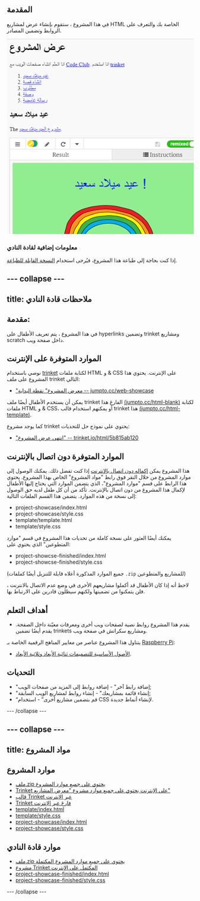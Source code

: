 ## المقدمة

في هذا المشروع ، ستقوم بإنشاء عرض لمشاريع HTML الخاصة بك والتعرف على الروابط وتضمين المصادر.

![لقطة شاشة](images/showcase-intro.png)

### معلومات إضافية لقادة النادي

إذا كنت بحاجة إلى طباعة هذا المشروع، فيُرجى استخدام [النسخة القابلة للطباعة](https://projects.raspberrypi.org/en/projects/project-showcase/print).

## \--- collapse \---

## title: ملاحظات قادة النادي

## مقدمة:

في هذا المشروع ، يتم تعريف الأطفال على hyperlinks وتضمين trinket ومشاريع scratch داخل صفحة ويب.

## الموارد المتوفرة على الإنترنت

نوصي باستخدام [trinket](https://trinket.io/) لكتابة ملفات HTML و & CSS على الإنترنت. يحتوي هذا المشروع على ملف trinket التالي:

* ["معرض المشروع" نقطة البداية -- jumpto.cc/web-showcase](http://jumpto.cc/web-showcase)

يمكن أن يستخدم الأطفال أيضًا ملف trinket الفارغ هذا [(jumpto.cc/html-blank)](http://jumpto.cc/html-blank) لكتابة ملفات HTML و & CSS، أو يمكنهم استخدام قالب trinket هذا [(jumpto.cc/html-template)](http://jumpto.cc/html-template).

كما يوجد مشروع trinket يحتوي على نموذج حل للتحديات:

* ["انتهى عرض المشروع" -- trinket.io/html/5b815ab120](https://trinket.io/html/5b815ab120)

## الموارد المتوفرة دون اتصال بالإنترنت

هذا المشروع يمكن [إكماله دون اتصال بالإنترنت](https://www.codeclubprojects.org/en-GB/resources/webdev-working-offline/) إذا كنت تفضل ذلك. يمكنك الوصول إلى موارد المشروع من خلال النقر فوق رابط "مواد المشروع" الخاص بهذا المشروع. يحتوي هذا الرابط على قسم "موارد المشروع"، الذي يتضمن الموارد التي يحتاج إليها الأطفال لإكمال هذا المشروع من دون اتصال بالإنترنت. تأكد من أن كل طفل لديه حق الوصول إلى نسخة من هذه الموارد. يتضمن هذا القسم الملفات التالية:

* project-showcase/index.html
* project-showcase/style.css
* template/template.html
* template/style.css

يمكنك أيضًا العثور على نسخة كاملة من تحديات هذا المشروع في قسم "موارد المتطوعين" الذي يحتوي على:

* project-showcse-finished/index.html
* project-showcse-finished/style.css

(جميع الموارد المذكورة أعلاه قابلة للتنزيل أيضًا كملفات `.zip` للمشاريع والمتطوعين)

لاحظ أنه إذا كان الأطفال قد أكملوا مشاريعهم الأخرى في وضع عدم الاتصال بالانترنت ، فلن يتمكنوا من تضمينها ولكنهم سيظلون قادرين على الارتباط بها.

## أهداف التعلم

* يقدم هذا المشروع روابط نصية لصفحات ويب أخرى ومعرفات معيّنة داخل الصفحة. يقدم أيضًا تضمين trinkets ومشاريع سكراتش في صفحة ويب. 

يتناول هذا المشروع عناصر من معايير المناهج الرقمية الخاصة بـ [Raspberry Pi](http://rpf.io/curriculum):

* [الأصول الأساسية للتصميمات ثنائية الأبعاد وثلاثية الأبعاد](https://www.raspberrypi.org/curriculum/design/creator).

## التحديات

* "إضافة رابط آخر" - إضافة روابط إلى المزيد من صفحات الويب;
* "إنشاء قائمة بمشاريعك" - إنشاء روابط لمشاريع الويب السابقة;
* “قم بتضمين مشاريع أخرى” - استخدام CSS لإنشاء أنماط جديدة.

\--- /collapse \---

## \--- collapse \---

## title: مواد المشروع

## موارد المشروع

* [ملف.zip يحتوي على جميع موارد المشروع](resources/showcase-project-resources.zip)
* [Trinket على الإنترنت يحتوي على جميع موارد مشروع "معرض المشاريع"](http://jumpto.cc/web-showcase)
* [قالب Trinket عبر الإنترنت](http://jumpto.cc/trinket-template)
* [Trinket فارغ عبر الإنترنت](http://jumpto.cc/trinket-blank)
* [template/index.html](resources/template-index.html)
* [template/style.css](resources/template-style.css)
* [project-showcase/index.html](resources/project-showcase-index.html)
* [project-showcase/style.css](resources/project-showcase-index.html)

## موارد قادة النادي

* [ملف.zip يحتوي على جميع موارد المشروع المكتملة](resources/showcase-volunteer-resources.zip)
* [مشروع Trinket المكتمل على الإنترنت](https://trinket.io/html/1d4d4c5ce1)
* [project-showcase-finished/index.html](resources/project-showcase-finished-index.html)
* [project-showcase-finished/style.css](resources/project-showcase-finished-style.css)

\--- /collapse \---